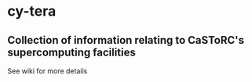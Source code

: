 # cy-tera
## Collection of information relating to CaSToRC's supercomputing facilities
See wiki for more details 
